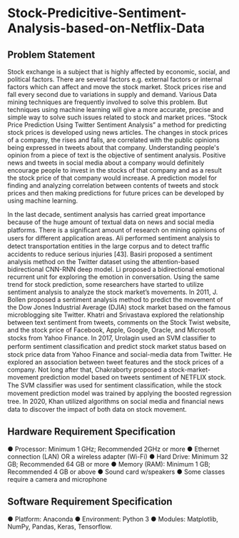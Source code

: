# Stock-Predicitive-Sentiment-Analysis-based-on-Netflix-Data

## Problem Statement
Stock exchange is a subject that is highly affected by economic, social, and political factors. There are several factors e.g. external factors or internal factors which can affect and move the stock market. Stock prices rise and fall every second due to variations in supply and demand. Various Data mining techniques are frequently involved to solve this problem. But techniques using machine learning will give a more accurate, precise and simple way to solve such issues related to stock and market prices. “Stock Price Prediction Using Twitter Sentiment Analysis” a method for predicting stock prices is developed using news articles. The changes in stock prices of a company, the rises and falls, are correlated with the public opinions being expressed in tweets about that company. Understanding people's opinion from a piece of text is the objective of sentiment analysis. Positive news and tweets in social media about a company would definitely encourage people to invest in the stocks of that company and as a result the stock price of that company would increase. A prediction model for finding and analyzing correlation between contents of tweets and stock prices and then making predictions for future prices can be developed by using machine learning.  


In the last decade, sentiment analysis has carried great importance because of the huge amount of textual data on news and social media platforms. There is a signiﬁcant amount of research on mining opinions of users for different application areas. Ali performed sentiment analysis to detect transportation entities in the large corpus and to detect trafﬁc accidents to reduce serious injuries [43]. Basiri proposed a sentiment analysis method on the Twitter dataset using the attention-based bidirectional CNN-RNN deep model. Li proposed a bidirectional emotional recurrent unit for exploring the emotion in conversation. Using the same trend for stock prediction, some researchers have started to utilize sentiment analysis to analyze the stock market’s movements. In 2011, J. Bollen proposed a sentiment analysis method to predict the movement of the Dow Jones Industrial Average (DJIA) stock market based on the famous microblogging site Twitter. Khatri and Srivastava explored the relationship between text sentiment from tweets, comments on the Stock Twist website, and the stock price of Facebook, Apple, Google, Oracle, and Microsoft stocks from Yahoo Finance. In 2017, Urolagin used an SVM classiﬁer to perform sentiment classiﬁcation and predict stock market status based on stock price data from Yahoo Finance and social-media data from Twitter. He explored an association between tweet features and the stock prices of a company. Not long after that, Chakraborty proposed a stock-market-movement prediction model based on tweets sentiment of NETFLIX stock. The SVM classiﬁer was used for sentiment classiﬁcation, while the stock movement prediction model was trained by applying the boosted regression tree. In 2020, Khan utilized algorithms on social media and ﬁnancial news data to discover the impact of both data on stock movement.

## Hardware Requirement Specification

●	Processor: Minimum 1 GHz; Recommended 2GHz or more
●	Ethernet connection (LAN) OR a wireless adapter (Wi-Fi)
●	Hard Drive: Minimum 32 GB; Recommended 64 GB or more
●	Memory (RAM): Minimum 1 GB; Recommended 4 GB or above
●	Sound card w/speakers
●	Some classes require a camera and microphone

## Software Requirement Specification

●	Platform: Anaconda
●	Environment: Python 3
●	Modules: Matplotlib, NumPy, Pandas, Keras, Tensorflow. 
